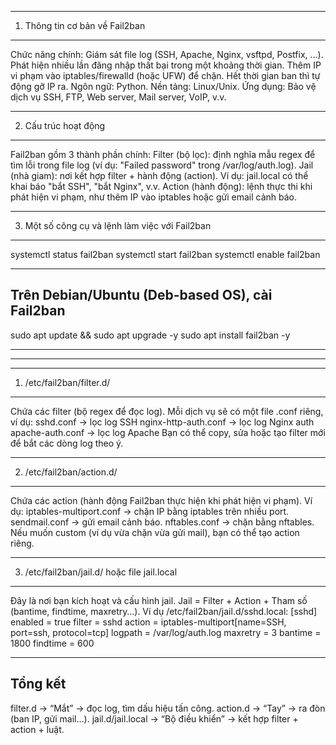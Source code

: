 ----------------------------------------
1. Thông tin cơ bản về Fail2ban
----------------------------------------
Chức năng chính:
Giám sát file log (SSH, Apache, Nginx, vsftpd, Postfix, …).
Phát hiện nhiều lần đăng nhập thất bại trong một khoảng thời gian.
Thêm IP vi phạm vào iptables/firewalld (hoặc UFW) để chặn.
Hết thời gian ban thì tự động gỡ IP ra.
Ngôn ngữ: Python.
Nền tảng: Linux/Unix.
Ứng dụng: Bảo vệ dịch vụ SSH, FTP, Web server, Mail server, VoIP, v.v.


----------------------------------------
2. Cấu trúc hoạt động
----------------------------------------
Fail2ban gồm 3 thành phần chính:
	Filter (bộ lọc): định nghĩa mẫu regex để tìm lỗi trong file log (ví dụ: "Failed password" trong /var/log/auth.log).
	Jail (nhà giam): nơi kết hợp filter + hành động (action).
		Ví dụ: jail.local có thể khai báo "bắt SSH", "bắt Nginx", v.v.
	Action (hành động): lệnh thực thi khi phát hiện vi phạm, như thêm IP vào iptables hoặc gửi email cảnh báo.


----------------------------------------
3. Một số công cụ và lệnh làm việc với Fail2ban
----------------------------------------
systemctl status fail2ban
systemctl start fail2ban
systemctl enable fail2ban

----------------------------------------
Trên Debian/Ubuntu (Deb-based OS), cài Fail2ban
----------------------------------------
sudo apt update && sudo apt upgrade -y
sudo apt install fail2ban -y

--------------------------------------------------------------------------------
--------------------------------------------------------------------------------

--------------------------------------------------------------------------------
1. /etc/fail2ban/filter.d/
--------------------------------------------------------------------------------
Chứa các filter (bộ regex để đọc log).
Mỗi dịch vụ sẽ có một file .conf riêng, ví dụ:
sshd.conf → lọc log SSH
nginx-http-auth.conf → lọc log Nginx auth
apache-auth.conf → lọc log Apache
Bạn có thể copy, sửa hoặc tạo filter mới để bắt các dòng log theo ý.

--------------------------------------------------------------------------------
2. /etc/fail2ban/action.d/
--------------------------------------------------------------------------------
Chứa các action (hành động Fail2ban thực hiện khi phát hiện vi phạm).
Ví dụ:
iptables-multiport.conf → chặn IP bằng iptables trên nhiều port.
sendmail.conf → gửi email cảnh báo.
nftables.conf → chặn bằng nftables.
Nếu muốn custom (ví dụ vừa chặn vừa gửi mail), bạn có thể tạo action riêng.

--------------------------------------------------------------------------------
3. /etc/fail2ban/jail.d/ hoặc file jail.local
--------------------------------------------------------------------------------
Đây là nơi bạn kích hoạt và cấu hình jail.
Jail = Filter + Action + Tham số (bantime, findtime, maxretry…).
Ví dụ /etc/fail2ban/jail.d/sshd.local:
[sshd]
enabled  = true
filter   = sshd
action   = iptables-multiport[name=SSH, port=ssh, protocol=tcp]
logpath  = /var/log/auth.log
maxretry = 3
bantime  = 1800
findtime = 600


--------------------------------------------------------------------------------
Tổng kết
--------------------------------------------------------------------------------
filter.d → “Mắt” → đọc log, tìm dấu hiệu tấn công.
action.d → “Tay” → ra đòn (ban IP, gửi mail…).
jail.d/jail.local → “Bộ điều khiển” → kết hợp filter + action + luật.
